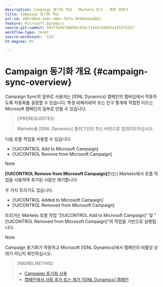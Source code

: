 ```yaml
---
description: Campaign 동기화 개요 - Marketo 문서 - 제품 설명서
title: Campaign 동기화 개요
exl-id: d9b748e9-3e0c-40bc-937a-99160aead081
feature: Microsoft Dynamics
source-git-commit: 0d37fbdb7d08901458c1744dc68893e155176327
workflow-type: tm+mt
source-wordcount: '115'
ht-degree: 0%

---
```


# Campaign 동기화 개요 {#campaign-sync-overview}

Campaign Sync의 일부로 사용자는 [!DNL Dynamics] 캠페인의 멤버십에서 작동하도록 자동화를 설정할 수 있습니다. 특정 비헤이비어 또는 인구 통계에 적합한 리드는 Microsoft 캠페인의 일부로 만들 수 있습니다.

>[!PREREQUISITES]
>
>Marketo용 [!DNL Dynamics] 플러그인의 최신 버전으로 업데이트하십시오.

다음 흐름 작업을 사용할 수 있습니다.

* [!UICONTROL Add to Microsoft Campaign]
* [!UICONTROL Remove from Microsoft Campaign]

>[!NOTE]
>
>**[!UICONTROL Remove from Microsoft Campaign]**&#x200B;은(는) Marketo에서 흐름 작업을 사용하여 추가된 사람만 제거합니다.

두 가지 트리거도 있습니다.

* [!UICONTROL Added to Microsoft Campaign]
* [!UICONTROL Removed from Microsoft Campaign]

트리거는 Marketo 흐름 작업 &quot;[!UICONTROL Add to Microsoft Campaign]&quot; 및 &quot;[!UICONTROL Removed from Microsoft Campaign]&quot;의 작업을 기반으로 실행됩니다.

>[!NOTE]
>
>Campaign 동기화가 작동하고 Microsoft [!DNL Dynamics]에서 캠페인이 비활성 상태가 아닌지 확인하십시오.

>[!MORELIKETHIS]
>
>* [Campaign 동기화 사용](/help/marketo/product-docs/crm-sync/microsoft-dynamics-sync/microsoft-dynamics-sync-details/enable-campaign-sync.md)
>* [캠페인에서 사람 추가 또는 제거 [!DNL Dynamics] 캠페인](/help/marketo/product-docs/core-marketo-concepts/smart-campaigns/microsoft-dynamics-flow-actions/add-or-remove-people-from-your-dynamics-campaign.md)
